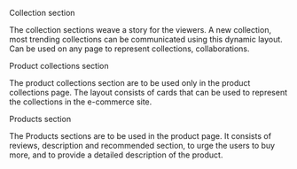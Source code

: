 Collection section

The collection sections weave a story for the viewers. A new collection, most trending collections can be communicated using this dynamic layout. Can be used on any page to represent collections, collaborations.

Product collections section

The product collections section are to be used only in the product collections page. The layout consists of cards that can be used to represent the collections in the e-commerce site.

Products section

The Products sections are to be used in the product page. It consists of reviews, description and recommended section, to urge the users to buy more, and to provide a detailed description of the product.

